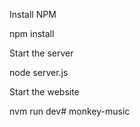 Install NPM

npm install

Start the server

node server.js

Start the website

nvm run dev#   m o n k e y - m u s i c  
 